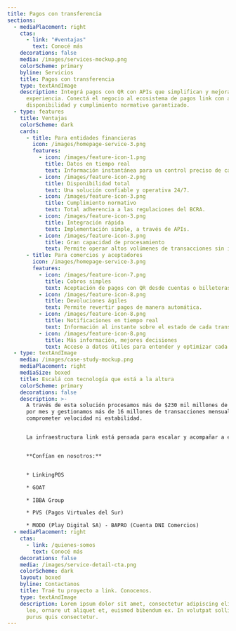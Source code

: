 ```yaml
---
title: Pagos con transferencia
sections:
  - mediaPlacement: right
    ctas:
      - link: "#ventajas"
        text: Conocé más
    decorations: false
    media: /images/services-mockup.png
    colorScheme: primary
    byline: Servicios
    title: Pagos con transferencia
    type: textAndImage
    description: Integrá pagos con QR con APIs que simplifican y mejoran la
      experiencia. Conectá el negocio al ecosistema de pagos link con alta
      disponibilidad y cumplimiento normativo garantizado.
  - type: features
    title: Ventajas
    colorScheme: dark
    cards:
      - title: Para entidades financieras
        icon: /images/homepage-service-3.png
        features:
          - icon: /images/feature-icon-1.png
            title: Datos en tiempo real
            text: Información instantánea para un control preciso de cada transacción.
          - icon: /images/feature-icon-2.png
            title: Disponibilidad total
            text: Una solución confiable y operativa 24/7.
          - icon: /images/feature-icon-3.png
            title: Cumplimiento normativo
            text: Total adherencia a las regulaciones del BCRA.
          - icon: /images/feature-icon-3.png
            title: Integración rápida
            text: Implementación simple, a través de APIs.
          - icon: /images/feature-icon-3.png
            title: Gran capacidad de procesamiento
            text: Permite operar altos volúmenes de transacciones sin interrupciones.
      - title: Para comercios y aceptadores
        icon: /images/homepage-service-3.png
        features:
          - icon: /images/feature-icon-7.png
            title: Cobros simples
            text: Aceptación de pagos con QR desde cuentas o billeteras.
          - icon: /images/feature-icon-8.png
            title: Devoluciones ágiles
            text: Permite revertir pagos de manera automática.
          - icon: /images/feature-icon-8.png
            title: Notificaciones en tiempo real
            text: Información al instante sobre el estado de cada transacción.
          - icon: /images/feature-icon-8.png
            title: Más información, mejores decisiones
            text: Acceso a datos útiles para entender y optimizar cada operación.
  - type: textAndImage
    media: /images/case-study-mockup.png
    mediaPlacement: right
    mediaSize: boxed
    title: Escalá con tecnología que está a la altura
    colorScheme: primary
    decorations: false
    description: >-
      A través de esta solución procesamos más de $230 mil millones de cobros
      por mes y gestionamos más de 16 millones de transacciones mensuales, sin
      comprometer velocidad ni estabilidad.


      La infraestructura link está pensada para escalar y acompañar a entidades financieras en constante crecimiento.


      **Confían en nosotros:**


      * LinkingPOS

      * GOAT

      * IBBA Group

      * PVS (Pagos Virtuales del Sur)

      * MODO (Play Digital SA) - BAPRO (Cuenta DNI Comercios)
  - mediaPlacement: right
    ctas:
      - link: /quienes-somos
        text: Conocé más
    decorations: false
    media: /images/service-detail-cta.png
    colorScheme: dark
    layout: boxed
    byline: Contactanos
    title: Traé tu proyecto a link. Conocenos.
    type: textAndImage
    description: Lorem ipsum dolor sit amet, consectetur adipiscing elit. Duis enim
      leo, ornare ut aliquet et, euismod bibendum ex. In volutpat sollicitudin
      purus quis consectetur.
---
```


